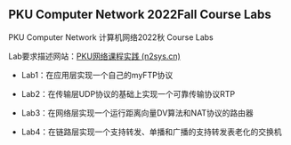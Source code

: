 ## PKU Computer Network 2022Fall Course Labs

PKU Computer Network 计算机网络2022秋 Course Labs

Lab要求描述网站：[PKU网络课程实践 (n2sys.cn)](https://edu.n2sys.cn/#/)

+ Lab1：在应用层实现一个自己的myFTP协议

+ Lab2：在传输层UDP协议的基础上实现一个可靠传输协议RTP

+ Lab3：在网络层实现一个运行距离向量DV算法和NAT协议的路由器

+ Lab4：在链路层实现一个支持转发、单播和广播的支持转发表老化的交换机
